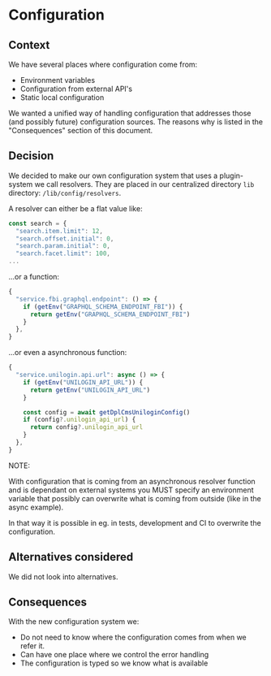 # Configuration

## Context

We have several places where configuration come from:

- Environment variables
- Configuration from external API's
- Static local configuration

We wanted a unified way of handling configuration that addresses those (and
possibly future) configuration sources.
The reasons why is listed in the "Consequences" section of this document.

## Decision

We decided to make our own configuration system that uses a plugin-system we
call resolvers. They are placed in our centralized directory `lib` directory:
`/lib/config/resolvers`.

A resolver can either be a flat value like:

```typescript
const search = {
  "search.item.limit": 12,
  "search.offset.initial": 0,
  "search.param.initial": 0,
  "search.facet.limit": 100,
...
```

...or a function:

```typescript
{
  "service.fbi.graphql.endpoint": () => {
    if (getEnv("GRAPHQL_SCHEMA_ENDPOINT_FBI")) {
      return getEnv("GRAPHQL_SCHEMA_ENDPOINT_FBI")
    }
  },
}
```

...or even a asynchronous function:

```typescript
{
  "service.unilogin.api.url": async () => {
    if (getEnv("UNILOGIN_API_URL")) {
      return getEnv("UNILOGIN_API_URL")
    }

    const config = await getDplCmsUniloginConfig()
    if (config?.unilogin_api_url) {
      return config?.unilogin_api_url
    }
  },
}
```

NOTE:

With configuration that is coming from an asynchronous resolver function and is dependant
on external systems you MUST specify an environment variable that possibly can
overwrite what is coming from outside (like in the async example).

In that way it is possible in eg. in tests, development and CI to overwrite the configuration.

## Alternatives considered

We did not look into alternatives.

## Consequences

With the new configuration system we:

- Do not need to know where the configuration comes from when we refer it.
- Can have one place where we control the error handling
- The configuration is typed so we know what is available

